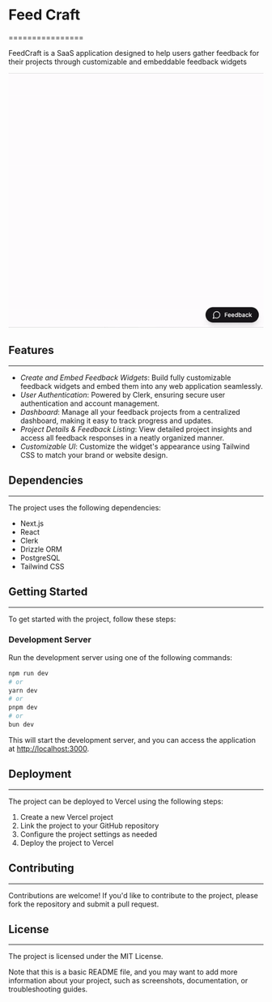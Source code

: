 # Feed Craft

================

FeedCraft is a SaaS application designed to help users gather feedback for their projects through customizable and embeddable feedback widgets

![Feed Craft](./src/assets/feed-craft.gif)

## Features

---

- _Create and Embed Feedback Widgets_: Build fully customizable feedback widgets and embed them into any web application seamlessly.
- _User Authentication_: Powered by Clerk, ensuring secure user authentication and account management.
- _Dashboard_: Manage all your feedback projects from a centralized dashboard, making it easy to track progress and updates.
- _Project Details & Feedback Listing_: View detailed project insights and access all feedback responses in a neatly organized manner.
- _Customizable UI_: Customize the widget's appearance using Tailwind CSS to match your brand or website design.

## Dependencies

---

The project uses the following dependencies:

- Next.js
- React
- Clerk
- Drizzle ORM
- PostgreSQL
- Tailwind CSS

## Getting Started

---

To get started with the project, follow these steps:

### Development Server

Run the development server using one of the following commands:

```bash
npm run dev
# or
yarn dev
# or
pnpm dev
# or
bun dev
```

This will start the development server, and you can access the application at [http://localhost:3000](http://localhost:3000).

## Deployment

---

The project can be deployed to Vercel using the following steps:

1. Create a new Vercel project
2. Link the project to your GitHub repository
3. Configure the project settings as needed
4. Deploy the project to Vercel

## Contributing

---

Contributions are welcome! If you'd like to contribute to the project, please fork the repository and submit a pull request.

## License

---

The project is licensed under the MIT License.

Note that this is a basic README file, and you may want to add more information about your project, such as screenshots, documentation, or troubleshooting guides.
